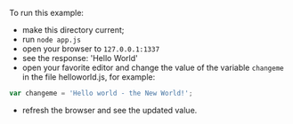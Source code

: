 To run this example:

- make this directory current;
- run `node app.js`
- open your browser to `127.0.0.1:1337`
- see the response: 'Hello World'
- open your favorite editor and change the value of the variable `changeme` in the file helloworld.js, for example:
```javascript
var changeme = 'Hello world - the New World!';
```
- refresh the browser and see the updated value.
